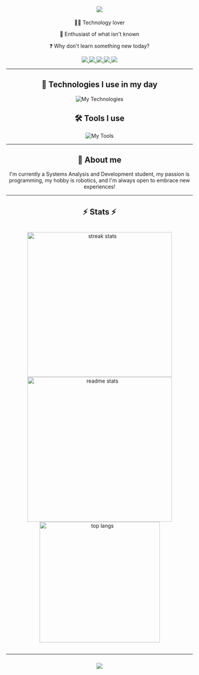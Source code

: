 <h1 align="center">
    <img src="https://readme-typing-svg.herokuapp.com/?font=Righteous&size=35&center=true&vCenter=true&width=500&height=70&duration=4000&lines=Hi+There!+👋;+I'm+Matheus+Ramos!;" />
</h1>

<div align="center">
  
👨‍💻 Technology lover

💬 Enthusiast of what isn't known

❓ Why don't learn something new today?

<div align="center"> 
  <a href="mailto:contato.matheusramossilva2003@gmail.com">
    <img src="https://img.shields.io/badge/Gmail-333333?style=for-the-badge&logo=gmail&logoColor=red" />
  </a>
  <a href="https://www.linkedin.com/in/matheus-ra/" target="_blank">
    <img src="https://img.shields.io/badge/LinkedIn-0077B5?style=for-the-badge&logo=linkedin&logoColor=white" target="_blank" />
  </a>
  <a href="[https://th3uss.github.io/resume/](https://react-portifolio-matheus.vercel.app/)" target="_blank">
     <img src="https://img.shields.io/badge/Portfolio-FF5722?style=for-the-badge&logo=todoist&logoColor=white" target="_blank" /> <!-- sqlite, safari, google-chrome are other good icon options -->
  </a>
  <a href="https://discord.com/channels/@TH3USS#3189" target="_blank">
     <img src="https://img.shields.io/badge/Discord-7289DA?style=for-the-badge&logo=discord&logoColor=white" target="_blank" /> <!-- sqlite, safari, google-chrome are other good icon options -->
  </a>
  <a href="https://www.instagram.com/cosmo_theus.2003/" target="_blank">
     <img src="https://img.shields.io/badge/Instagram-E4405F?style=for-the-badge&logo=instagram&logoColor=white" target="_blank" /> <!-- sqlite, safari, google-chrome are other good icon options -->
  </a>
  
</div>

</div>
<hr/>

<div align="center">

## 💾 Technologies I use in my day

![My Technologies](https://skillicons.dev/icons?i=cs,java,html,css,js,c,cpp)


## 🛠 Tools I use

![My Tools](https://skillicons.dev/icons?i=arduino,figma,git,github,ai,ps,unity,visualstudio,vscode)

<hr/>
  
## 🚀 About me

I'm currently a Systems Analysis and Development student, my passion is programming, my hobby is robotics, and I'm always open to embrace new experiences!

<div/>
<hr/>

<h2 align="center">⚡ Stats ⚡</h2>
<br>
<div align=center>
  <img width=390 src="https://streak-stats.demolab.com/?user=TH3USS&count_private=true&theme=react&border_radius=10" alt="streak stats"/>
  <img width=390 src="https://github-readme-stats-salesp07.vercel.app/api?username=TH3USS&count_private=true&show_icons=true&theme=react&rank_icon=github&border_radius=10" alt="readme stats" />
  <br/>
  <img width=325 align="center" src="https://github-readme-stats.vercel.app/api/top-langs/?username=TH3USS&layout=compact&theme=react&border_radius=10&size_weight=0.5&count_weight=0.5&exclude_repo=github-readme-stats" alt="top langs" />
    
</div>

<br>
<hr/>


<h3 align="center">
    <img src="https://readme-typing-svg.herokuapp.com/?font=Righteous&size=25&center=true&vCenter=true&width=500&height=70&duration=4000&lines=Thanks+for+visiting!+✌️;+Shoot+me+a+message+on+Linkedin!">
</h3>
